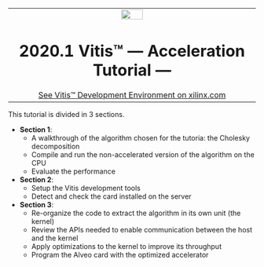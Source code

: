 <table width="100%">
 <tr width="100%">
    <td align="center"><img src="https://www.xilinx.com/content/dam/xilinx/imgs/press/media-kits/corporate/xilinx-logo.png" width="30%"/><h1>2020.1 Vitis™ — Acceleration Tutorial —</h1>
    <a href="https://www.xilinx.com/products/design-tools/vitis.html">See Vitis™ Development Environment on xilinx.com</a>
    </td>
 </tr>
</table>

This tutorial is divided in 3 sections.
* **Section 1**:
  + A walkthrough of the algorithm chosen for the tutoria: the Cholesky decomposition 
  + Compile and run the non-accelerated version of the algorithm on the CPU
  + Evaluate the performance
* **Section 2**:
  + Setup the Vitis development tools
  + Detect and check the card installed on the server 
* **Section 3**:
  + Re-organize the code to extract the algorithm in its own unit (the kernel)
  + Review the APIs needed to enable communication between the host and the kernel
  + Apply optimizations to the kernel to improve its throughput
  + Program the Alveo card with the optimized accelerator

